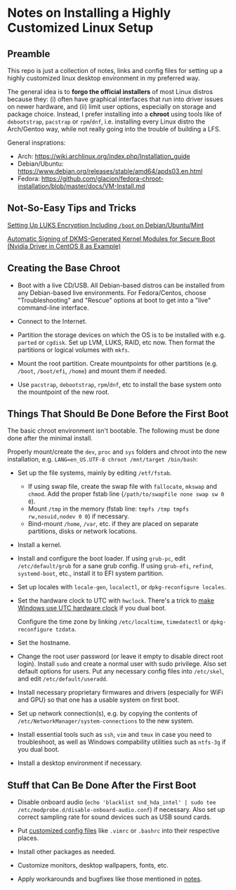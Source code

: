 # Notes on Installing a Highly Customized Linux Setup

## Preamble

This repo is just a collection of notes, links and config files for setting up a highly customized linux desktop environment in my preferred way. 

The general idea is to **forgo the official installers** of most Linux distros because they: (i) often have graphical interfaces that run into driver issues on newer hardware, and (ii) limit user options, especially on storage and package choice. Instead, I prefer installing into a **chroot** using tools like of `debootstrap`, `pacstrap` or `rpm`/`dnf`, i.e. installing every Linux distro the Arch/Gentoo way, while not really going into the trouble of building a LFS.

General insprations: 
* Arch: https://wiki.archlinux.org/index.php/Installation_guide
* Debian/Ubuntu: https://www.debian.org/releases/stable/amd64/apds03.en.html
* Fedora: https://github.com/glacion/fedora-chroot-installation/blob/master/docs/VM-Install.md

## Not-So-Easy Tips and Tricks

[Setting Up LUKS Encryption Including `/boot` on Debian/Ubuntu/Mint](https://cryptsetup-team.pages.debian.net/cryptsetup/encrypted-boot.html)

[Automatic Signing of DKMS-Generated Kernel Modules for Secure Boot (Nvidia Driver in CentOS 8 as Example)](https://gist.github.com/lijikun/22be09ec9b178e745758a29c7a147cc9)

## Creating the Base Chroot

* Boot with a live CD/USB. All Debian-based distros can be installed from any Debian-based live environments. For Fedora/Centos, choose "Troubleshooting" and "Rescue" options at boot to get into a "live" command-line interface.

* Connect to the Internet.

* Partition the storage devices on which the OS is to be installed with e.g. `parted` or `cgdisk`. Set up LVM, LUKS, RAID, etc now. Then format the partitions or logical volumes with `mkfs`.

* Mount the root partition. Create mountpoints for other partitions (e.g. `/boot`, `/boot/efi`, `/home`) and mount them if needed.

* Use `pacstrap`, `debootstrap`, `rpm`/`dnf`, etc to install the base system onto the mountpoint of the new root.

## Things That Should Be Done Before the First Boot

The basic chroot environment isn't bootable. The following must be done done after the minimal install. 

Properly mount/create the `dev`, `proc` and `sys` folders and chroot into the new installation, e.g. `LANG=en_US.UTF-8 chroot /mnt/target /bin/bash`:

* Set up the file systems, mainly by editing `/etf/fstab`.
    - If using swap file, create the swap file with `fallocate`, `mkswap` and `chmod`. Add the proper fstab line (`/path/to/swapfile none swap sw 0 0`).
    - Mount `/tmp` in the memory (fstab line: `tmpfs /tmp tmpfs rw,nosuid,nodev 0 0`) if necessary.
    - Bind-mount `/home`, `/var`, etc. if they are placed on separate partitions, disks or network locations. 

* Install a kernel.

* Install and configure the boot loader. If using `grub-pc`, edit `/etc/default/grub` for a sane grub config. If using `grub-efi`, `refind`, `systemd-boot`, etc., install it to EFI system partition.

* Set up locales with `locale-gen`, `localectl`, or `dpkg-reconfigure locales`. 

* Set the hardware clock to UTC with `hwclock`. There's a trick to [make Windows use UTC hardware clock](https://wiki.archlinux.org/index.php/System_time#UTC_in_Windows) if you dual boot.

    Configure the time zone by linking `/etc/localtime`, `timedatectl` or `dpkg-reconfigure tzdata`.

* Set the hostname.

* Change the root user password (or leave it empty to disable direct root login). Install `sudo` and create a normal user with sudo privilege. Also set default options for users. Put any necessary config files into `/etc/skel`, and edit `/etc/default/useradd`.

* Install necessary proprietary firmwares and drivers (especially for WiFi and GPU) so that one has a usable system on first boot. 

* Set up network connection(s), e.g. by copying the contents of `/etc/NetworkManager/system-connections` to the new system.

* Install essential tools such as `ssh`, `vim` and `tmux` in case you need to troubleshoot, as well as Windows compability utilities such as `ntfs-3g` if you dual boot.

* Install a desktop environment if necessary.

## Stuff that Can Be Done After the First Boot

* Disable onboard audio (`echo 'blacklist snd_hda_intel' | sudo tee /etc/modprobe.d/disable-onboard-audio.conf`) if necessary. Also set up correct sampling rate for sound devices such as USB sound cards.

* Put [customized config files](https://github.com/lijikun/my-linux-setup/tree/master/configfiles) like `.vimrc` or `.bashrc` into their respective places.

* Install other packages as needed.

* Customize monitors, desktop wallpapers, fonts, etc. 

* Apply workarounds and bugfixes like those mentioned in [notes](https://github.com/lijikun/my-linux-setup/tree/master/notes).
